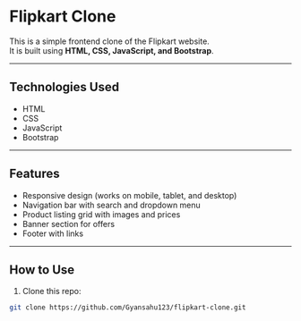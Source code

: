# Flipkart Clone

This is a simple frontend clone of the Flipkart website.  
It is built using **HTML, CSS, JavaScript, and Bootstrap**.

---

## Technologies Used

- HTML
- CSS
- JavaScript
- Bootstrap

---

## Features

- Responsive design (works on mobile, tablet, and desktop)
- Navigation bar with search and dropdown menu
- Product listing grid with images and prices
- Banner section for offers
- Footer with links

---

## How to Use

1. Clone this repo:

```bash
git clone https://github.com/Gyansahu123/flipkart-clone.git
```
